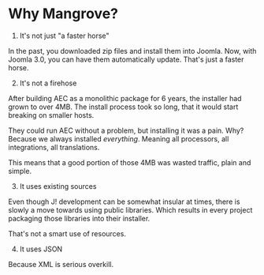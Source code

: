 Why Mangrove?
===

1. It's not just "a faster horse"

In the past, you downloaded zip files and install them into Joomla. Now, with Joomla 3.0, you can have them automatically update. That's just a faster horse.

2. It's not a firehose

After building AEC as a monolithic package for 6 years, the installer had grown to over 4MB. The install process took so long, that it would start breaking on smaller hosts.

They could run AEC without a problem, but installing it was a pain. Why? Because we always installed *everything*. Meaning all processors, all integrations, all translations.

This means that a good portion of those 4MB was wasted traffic, plain and simple.

3. It uses existing sources

Even though J! development can be somewhat insular at times, there is slowly a move towards using public libraries. Which results in every project packaging those libraries into their installer.

That's not a smart use of resources.

4. It uses JSON

Because XML is serious overkill.
